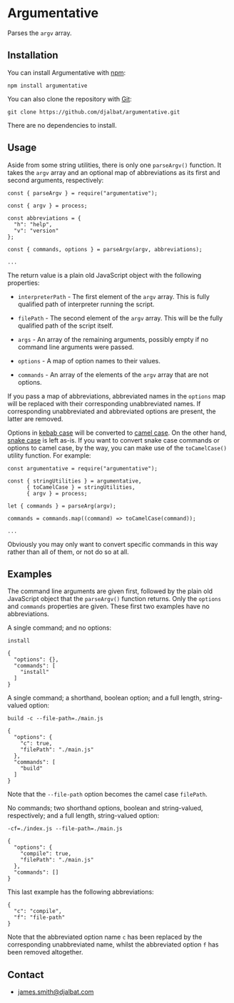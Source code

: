 # Argumentative

Parses the `argv` array.

## Installation

You can install Argumentative with [npm](https://www.npmjs.com/):

    npm install argumentative

You can also clone the repository with [Git](https://git-scm.com/):

    git clone https://github.com/djalbat/argumentative.git

There are no dependencies to install.

## Usage

Aside from some string utilities, there is only one `parseArgv()` function. It takes the `argv` array and an optional map of abbreviations as its first and second arguments, respectively:

```
const { parseArgv } = require("argumentative");

const { argv } = process;

const abbreviations = {
  "h": "help",
  "v": "version"
};

const { commands, options } = parseArgv(argv, abbreviations);

...
```

The return value is a plain old JavaScript object with the following properties:

* `interpreterPath` - The first element of the `argv` array. This is fully qualified path of interpreter running the script.

* `filePath` - The second element of the `argv` array. This will be the fully qualified path of the script itself.

* `args` - An array of the remaining arguments, possibly empty if no command line arguments were passed.

* `options` - A map of option names to their values.

* `commands` - An array of the elements of the `argv` array that are not options.

If you pass a map of abbreviations, abbreviated names in the `options` map will be replaced with their corresponding unabbreviated names. If corresponding unabbreviated and abbreviated options are present, the latter are removed.

Options in [kebab case](https://wiki.c2.com/?KebabCase) will be converted to [camel case](https://wiki.c2.com/?CamelCase). On the other hand, [snake case](https://en.wikipedia.org/wiki/Snake_case) is left as-is. If you want to convert snake case commands or options to camel case, by the way, you can make use of the `toCamelCase()` utility function. For example:

```
const argumentative = require("argumentative");

const { stringUtilities } = argumentative,
      { toCamelCase } = stringUtilities,
      { argv } = process;

let { commands } = parseArg(argv);

commands = commands.map((command) => toCamelCase(command));

...
```
Obviously you may only want to convert specific commands in this way rather than all of them, or not do so at all.

## Examples

The command line arguments are given first, followed by the plain old JavaScript object that the `parseArgv()` function returns. Only the `options` and `commands` properties are given. These first two examples have no abbreviations.

A single command; and no options:

```
install
```
```
{
  "options": {},
  "commands": [
    "install"
  ]
}
```

A single command; a shorthand, boolean option; and a full length, string-valued option:
```
build -c --file-path=./main.js
```
```
{
  "options": {
    "c": true,
    "filePath": "./main.js"
  },
  "commands": [
    "build"
  ]
}
```
Note that the `--file-path` option becomes the camel case `filePath`.

No commands; two shorthand options, boolean and string-valued, respectively; and a full length, string-valued option:
```
-cf=./index.js --file-path=./main.js
```
```
{
  "options": {
    "compile": true,
    "filePath": "./main.js"
  },
  "commands": []
}
```
This last example has the following abbreviations:

```
{
  "c": "compile",
  "f": "file-path"
}
```
Note that the abbreviated option name `c` has been replaced by the corresponding unabbreviated name, whilst the abbreviated option `f` has been removed altogether.

## Contact

- james.smith@djalbat.com
